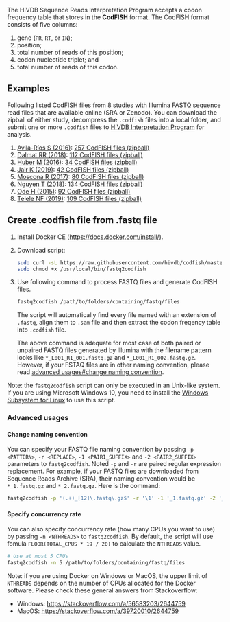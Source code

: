 The HIVDB Sequence Reads Interpretation Program accepts a codon frequency table that stores in the **CodFISH** format. The CodFISH format consists of five columns:

1. gene (`PR`, `RT`, or `IN`);
2. position;
3. total number of reads of this position;
4. codon nucleotide triplet; and
5. total number of reads of this codon.


## Examples

Following listed CodFISH files from 8 studies with Illumina FASTQ sequence read files that are available online (SRA or Zenodo).
You can download the zipball of either study, decompress the `.codfish` files into a local folder, and submit one or more
`.codfish` files to [HIVDB Interpretation Program](/hivdb/by-reads/) for analysis.

1. [Avila-Ríos S (2016)][avila-rios-2016-pubmed]: [257 CodFISH files (zipball)][avila-rios-2016-download]
2. [Dalmat RR (2018)][dalmat-2018-pubmed]: [112 CodFISH files (zipball)][dalmat-2018-download]
3. [Huber M (2016)][huber-2016-pubmed]: [34 CodFISH files (zipball)][huber-2016-download]
4. [Jair K (2019)][jair-2019-pubmed]: [42 CodFISH files (zipball)][jair-2019-download]
5. [Moscona R (2017)][moscona-2017-pubmed]: [80 CodFISH files (zipball)][moscona-2017-download]
6. [Nguyen T (2018)][nguyen-2018-pubmed]: [134 CodFISH files (zipball)][nguyen-2018-download]
7. [Ode H (2015)][ode-2015-pubmed]: [92 CodFISH files (zipball)][ode-2015-download]
8. [Telele NF (2019)][telele-2019-pubmed]: [109 CodFISH files (zipball)][telele-2019-download]

[avila-rios-2016-pubmed]: https://www.ncbi.nlm.nih.gov/pubmed/27736898
[dalmat-2018-pubmed]: https://www.ncbi.nlm.nih.gov/pubmed/30305383
[huber-2016-pubmed]: https://www.ncbi.nlm.nih.gov/pubmed/27867045
[jair-2019-pubmed]: https://www.ncbi.nlm.nih.gov/pubmed/30964884
[moscona-2017-pubmed]: https://www.ncbi.nlm.nih.gov/pubmed/28799325
[nguyen-2018-pubmed]: https://www.ncbi.nlm.nih.gov/pubmed/29873733
[ode-2015-pubmed]: https://www.ncbi.nlm.nih.gov/pubmed/26617593
[telele-2019-pubmed]: https://www.ncbi.nlm.nih.gov/pubmed/29765082
[avila-rios-2016-download]: $$CMS_PREFIX$$downloads/codfish-examples/avila-rios-2016-nicaragua-pmid27736898.zip
[dalmat-2018-download]: $$CMS_PREFIX$$downloads/codfish-examples/dalmat-2018-pmid30305383.zip
[huber-2016-download]: $$CMS_PREFIX$$downloads/codfish-examples/huber-2016-pmid27867045.zip
[jair-2019-download]: $$CMS_PREFIX$$downloads/codfish-examples/jair-2019-pmid30964884.zip
[moscona-2017-download]: $$CMS_PREFIX$$downloads/codfish-examples/moscona-2017-pmid28799325.zip
[nguyen-2018-download]: $$CMS_PREFIX$$downloads/codfish-examples/nguyen-2018-pmid29873733.zip
[ode-2015-download]: $$CMS_PREFIX$$downloads/codfish-examples/ode-2015-pmid26617593.zip
[telele-2019-download]: $$CMS_PREFIX$$downloads/codfish-examples/telele-2019-pmid29765082.zip


## Create .codfish file from .fastq file

1. Install Docker CE (https://docs.docker.com/install/).

2. Download script:

   ```bash
   sudo curl -sL https://raw.githubusercontent.com/hivdb/codfish/master/bin/fastq2codfish-docker -o /usr/local/bin/fastq2codfish
   sudo chmod +x /usr/local/bin/fastq2codfish
   ```

3. Use following command to process FASTQ files and generate CodFISH files.

   ```bash
   fastq2codfish /path/to/folders/containing/fastq/files
   ```

   The script will automatically find every file named with an extension of `.fastq`, align them to `.sam` file and then extract
   the codon freqency table into `.codfish` file.
   
   The above command is adequate for most case of both paired or unpaired FASTQ files generated by Illumina with the filename
   pattern looks like `*_L001_R1_001.fastq.gz` and `*_L001_R1_002.fastq.gz`. However, if your FSTAQ files are in other naming
   convention, please read [advanced usages#change naming convention](#change.naming.convention).

Note: the `fastq2codfish` script can only be executed in an Unix-like system. If you are using Microsoft Windows 10,
you need to install the [Windows Subsystem for Linux](https://docs.microsoft.com/en-us/windows/wsl/install-win10) to
use this script.

### Advanced usages
#### Change naming convention
You can specify your FASTQ file naming convention by passing `-p <PATTERN>`, `-r <REPLACE>`, `-1 <PAIR1_SUFFIX>` and 
`-2 <PAIR2_SUFFIX>` parameters to `fastq2codfish`. Noted `-p` and `-r` are paired regular expression replacement.
For example, if your FASTQ files are downloaded from Sequence Reads Archive (SRA), their naming convention would be
`*_1.fastq.gz` and `*_2.fastq.gz`. Here is the command:

```bash
fastq2codfish -p '(.+)_[12]\.fastq\.gz$' -r '\1' -1 '_1.fastq.gz' -2 '_2.fastq.gz' /path/to/folders/containing/fastq/files
```

#### Specify concurrency rate
You can also specify concurrency rate (how many CPUs you want to use) by passing `-n <NTHREADS>` to `fastq2codfish`.
By default, the script will use fomula `FLOOR(TOTAL_CPUS * 19 / 20)` to calculate the `NTHREADS` value.

```bash
# Use at most 5 CPUs
fastq2codfish -n 5 /path/to/folders/containing/fastq/files
```

Note: if you are using Docker on Windows or MacOS, the upper limit of `NTHREADS` depends on the number of CPUs allocated
for the Docker software. Please check these general answers from Stackoverflow:

- Windows: https://stackoverflow.com/a/56583203/2644759
- MacOS: https://stackoverflow.com/a/39720010/2644759

